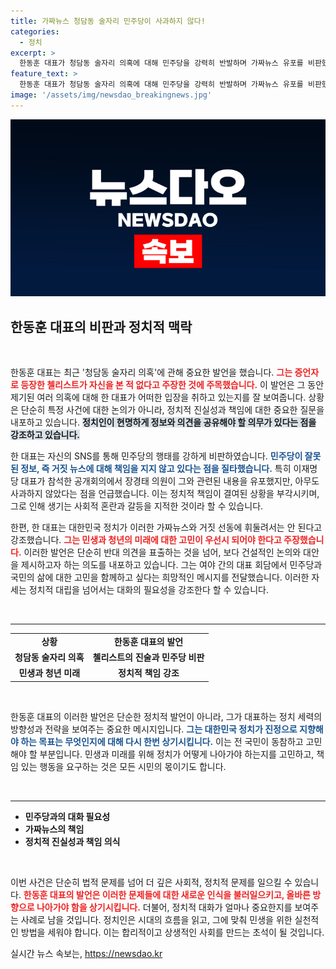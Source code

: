 ```yaml
---
title: 가짜뉴스 청담동 술자리 민주당이 사과하지 않다!
categories:
  - 정치
excerpt: >
  한동훈 대표가 청담동 술자리 의혹에 대해 민주당을 강력히 반발하며 가짜뉴스 유포를 비판했습니다. 그는 정치가 거짓에 휘둘리지 말고 민생과 청년 문제를 고민해야 한다고 강조했습니다. 클릭해 더 자세한 내용을 알아보세요!
feature_text: >
  한동훈 대표가 청담동 술자리 의혹에 대해 민주당을 강력히 반발하며 가짜뉴스 유포를 비판했습니다. 그는 정치가 거짓에 휘둘리지 말고 민생과 청년 문제를 고민해야 한다고 강조했습니다. 클릭해 더 자세한 내용을 알아보세요!
image: '/assets/img/newsdao_breakingnews.jpg'
---
```


<p><img src="/assets/img/newsdao_breakingnews.jpg" alt="koreaapp 속보" /></p>

<h2 data-ke-size="size26">한동훈 대표의 비판과 정치적 맥락</h2>

<p data-ke-size="size16">&nbsp;</p>

<p>한동훈 대표는 최근 '청담동 술자리 의혹'에 관해 중요한 발언을 했습니다. <b><span style="color: #ee2323;">그는 증언자로 등장한 첼리스트가 자신을 본 적 없다고 주장한 것에 주목했습니다.</span></b> 이 발언은 그 동안 제기된 여러 의혹에 대해 한 대표가 어떠한 입장을 취하고 있는지를 잘 보여줍니다. 상황은 단순히 특정 사건에 대한 논의가 아니라, 정치적 진실성과 책임에 대한 중요한 질문을 내포하고 있습니다. <b><span style="background-color: #21538527;">정치인이 현명하게 정보와 의견을 공유해야 할 의무가 있다는 점을 강조하고 있습니다.</span></b></p>

<p>한 대표는 자신의 SNS를 통해 민주당의 행태를 강하게 비판하였습니다. <b><span style="color: #1a5490;">민주당이 잘못된 정보, 즉 거짓 뉴스에 대해 책임을 지지 않고 있다는 점을 질타했습니다.</span></b> 특히 이재명 당 대표가 참석한 공개회의에서 장경태 의원이 그와 관련된 내용을 유포했지만, 아무도 사과하지 않았다는 점을 언급했습니다. 이는 정치적 책임이 결여된 상황을 부각시키며, 그로 인해 생기는 사회적 혼란과 갈등을 지적한 것이라 할 수 있습니다.</p>

<p>한편, 한 대표는 대한민국 정치가 이러한 가짜뉴스와 거짓 선동에 휘둘려서는 안 된다고 강조했습니다. <b><span style="color: #ee2323;">그는 민생과 청년의 미래에 대한 고민이 우선시 되어야 한다고 주장했습니다.</span></b> 이러한 발언은 단순히 반대 의견을 표출하는 것을 넘어, 보다 건설적인 논의와 대안을 제시하고자 하는 의도를 내포하고 있습니다. 그는 여야 간의 대표 회담에서 민주당과 국민의 삶에 대한 고민을 함께하고 싶다는 희망적인 메시지를 전달했습니다. 이러한 자세는 정치적 대립을 넘어서는 대화의 필요성을 강조한다 할 수 있습니다. </p>

<p><br><hr></p>

<table style="width: 100%; border-collapse: collapse;">
    <tbody>
        <tr>
            <td style="text-align: center; height: 17px;"><b>상황</b></td>
            <td style="text-align: center; height: 17px;"><b>한동훈 대표의 발언</b></td>
        </tr>
        <tr>
            <td style="text-align: center; height: 17px;"><b>청담동 술자리 의혹</b></td>
            <td style="text-align: center; height: 17px;"><b>첼리스트의 진술과 민주당 비판</b></td>
        </tr>
        <tr>
            <td style="text-align: center; height: 17px;"><b>민생과 청년 미래</b></td>
            <td style="text-align: center; height: 17px;"><b>정치적 책임 강조</b></td>
        </tr>
    </tbody>
</table>

<p data-ke-size="size16">&nbsp;</p>

<p>한동훈 대표의 이러한 발언은 단순한 정치적 발언이 아니라, 그가 대표하는 정치 세력의 방향성과 전략을 보여주는 중요한 메시지입니다. <b><span style="color: #1a5490;">그는 대한민국 정치가 진정으로 지향해야 하는 목표는 무엇인지에 대해 다시 한번 상기시킵니다.</span></b> 이는 전 국민이 동참하고 고민해야 할 부분입니다. 민생과 미래를 위해 정치가 어떻게 나아가야 하는지를 고민하고, 책임 있는 행동을 요구하는 것은 모든 시민의 몫이기도 합니다. </p>

<p><br><hr></p>

<ul>
    <li><b>민주당과의 대화 필요성</b></li>
    <li><b>가짜뉴스의 책임</b></li>
    <li><b>정치적 진실성과 책임 의식</b></li>
</ul>

<p data-ke-size="size16">&nbsp;</p>

<p>이번 사건은 단순히 법적 문제를 넘어 더 깊은 사회적, 정치적 문제를 일으킬 수 있습니다. <b><span style="color: #ee2323;">한동훈 대표의 발언은 이러한 문제들에 대한 새로운 인식을 불러일으키고, 올바른 방향으로 나아가야 함을 상기시킵니다.</span></b> 더불어, 정치적 대화가 얼마나 중요한지를 보여주는 사례로 남을 것입니다. 정치인은 시대의 흐름을 읽고, 그에 맞춰 민생을 위한 실천적인 방법을 세워야 합니다. 이는 합리적이고 상생적인 사회를 만드는 초석이 될 것입니다.</p>
실시간 뉴스 속보는, <a href="https://newsdao.kr" rel="dofollow">https://newsdao.kr</a>


